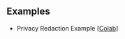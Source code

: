 ## Examples
- Privacy Redaction Example [[Colab](https://colab.research.google.com/github/muuusiiik/AIFT_data_preprocessing/blob/main/privacy_redaction/AIFT_privacy_redaction.ipynb)]
